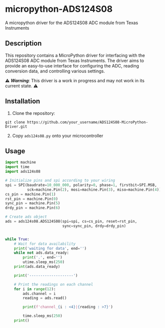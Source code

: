 # micropython-ADS124S08

A micropython driver for the ADS124S08 ADC module from Texas Instruments

## Description

This repository contains a MicroPython driver for interfacing with the ADS124S08 ADC module from Texas Instruments. The driver aims to provide an easy-to-use interface for configuring the ADC, reading conversion data, and controlling various settings.

⚠️ ***Warning***: This driver is a work in progress and may not work in its current state. ⚠️

## Installation

1. Clone the repository:

```
git clone https://github.com/your_username/ADS124S08-MicroPython-Driver.git
```

2. Copy `ads124s08.py` onto your microcontroller

## Usage

``` python
import machine
import time
import ads124s08

# Initialize pins and spi according to your wiring
spi = SPI(baudrate=10_000_000, polarity=0, phase=1, firstbit=SPI.MSB,
          sck=machine.Pin(2), mosi=machine.Pin(3), miso=machine.Pin(4))
cs_pin = machine.Pin(1)
rst_pin = machine.Pin(0)
sync_pin = machine.Pin(5)
drdy_pin = machine.Pin(6)

# Create ads object
ads = ads124s08.ADS124S08(spi=spi, cs=cs_pin, reset=rst_pin,
                          sync=sync_pin, drdy=drdy_pin)


while True:
    # Wait for data availability
    print('waiting for data', end='')
    while not ads.data_ready:
        print('.', end='')
        utime.sleep_ms(250)
    print(ads.data_ready)

    print('--------------------')

    # Print the readings on each channel
    for i in range(12):
        ads.channel = i
        reading = ads.read()

        print(f'channel_{i : <4}|{reading : >7}')

        time.sleep_ms(250)
    print()
